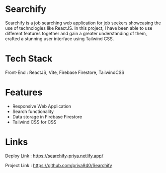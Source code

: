 # Searchify
Searchify is a job searching web application for job seekers showcasing the use of technologies like ReactJS. In this project, I have been able to use different features together and gain a greater understanding of them, crafted a stunning user interface using Tailwind CSS.

# Tech Stack
Front-End : ReactJS, Vite, Firebase Firestore, TailwindCSS

# Features
* Responsive Web Application
* Search functionality
* Data storage in Firebase Firestore
* Tailwind CSS for CSS

# Links
Deploy Link : https://searchify-priya.netlify.app/

Project Link : https://github.com/priya940/Searchify




